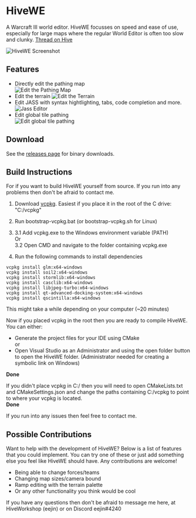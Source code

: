 # HiveWE
A Warcraft III world editor. HiveWE focusses on speed and ease of use, especially for large maps where the regular World Editor is often too slow and clunky.  [Thread on Hive](https://www.hiveworkshop.com/threads/introducing-hivewe.303183/)

![HiveWE Screenshot](http://g2f.nl/0qx1hh2)



## Features

- Directly edit the pathing map  
![Edit the Pathing Map](http://g2f.nl/0bgv29i)
- Edit the terrain
![Edit the Terrain](http://g2f.nl/0nfvw4c)
- Edit JASS with syntax hightlighting, tabs, code completion and more.
![Jass Editor](http://g2f.nl/0jb8j8t)
- Edit global tile pathing  
![Edit global tile pathing](http://g2f.nl/0202154)

## Download

See the [releases page](https://github.com/stijnherfst/HiveWE/releases) for binary downloads.

## Build Instructions

For if you want to build HiveWE yourself from source. If you run into any problems then don't be afraid to contact me.

1. Download [vcpkg](https://github.com/microsoft/vcpkg). Easiest if you place it in the root of the C drive: "C:/vcpkg"

2. Run bootstrap-vcpkg.bat (or bootstrap-vcpkg.sh for Linux)
3.  
	3.1 Add vcpkg.exe to the Windows environment variable (PATH)  
Or  
	3.2 Open CMD and navigate to the folder containing vcpkg.exe  
4. Run the following commands to install dependencies 

[//]: # (Hello)

	vcpkg install glm:x64-windows  
	vcpkg install soil2:x64-windows
	vcpkg install stormlib:x64-windows
	vcpkg install casclib:x64-windows
	vcpkg install libjpeg-turbo:x64-windows
	vcpkg install qt-advanced-docking-system:x64-windows
	vcpkg install qscintilla:x64-windows  




This might take a while depending on your computer (\~20 minutes)  

Now if you placed vcpkg in the root then you are ready to compile HiveWE.  
You can either:  
- Generate the project files for your IDE using CMake  
or  
- Open Visual Studio as an Administrator and using the open folder button to open the HiveWE folder. (Administrator needed for creating a symbolic link on Windows)  

[//]: # (Hello)

**Done**

If you didn't place vcpkg in C:/ then you will need to open CMakeLists.txt and CMakeSettings.json and change the paths containing C:/vcpkg to point to where your vcpkg is located.  
**Done**

If you run into any issues then feel free to contact me.

## Possible Contributions

Want to help with the development of HiveWE? Below is a list of features that you could implement. You can try one of these or just add something else you feel like HiveWE should have. Any contributions are welcome!

- Being able to change forces/teams
- Changing map sizes/camera bound
- Ramp editing with the terrain palette
- Or any other functionality you think would be cool

If you have any questions then don't be afraid to message me here, at HiveWorkshop (eejin) or on Discord eejin#4240
